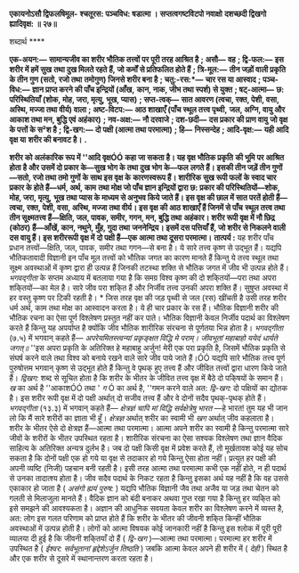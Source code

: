 **एकायनोऽसौ द्विफलषिमूल-** **श्चतूरस: पञ्चविध: षडात्मा ।** **सप्तत्वगष्टविटपो नवाक्षो** **दशच्छदी द्विखगो ह्यादिवृक्ष: ॥ २७॥** 

शब्दार्थ **** 

**एक-अयन:—** **सामान्यजीव का शरीर भौतिक तत्त्वों पर पूरी तरह आश्रित है** **; असौ—** **वह** **; द्वि-फल:—** **इस शरीर में हमें सुख** **तथा दुख मिलते रहते हैं, जो कर्मों से प्रतिफलित होते हैं** **; त्रि-मूल:—** **तीन जड़ों वाली प्रकृति के तीन गुण (सतो, रजो तथा** **तमोगुण) जिनसे शरीर बना है** **; चतु:-रस:*—** **चार रस या आस्वाद** **; पञ्च-विध:—** **ज्ञान प्राप्त करने की पाँच इन्द्रियों (आँख,** **कान, नाक, जीभ तथा स्पर्श) से युक्त** **; षट्-आत्मा—** **छ: परिस्थितियाँ (शोक, मोह, जरा, मृत्यु, भूख, प्यास)** **; सप्त-त्वक्—** **सात आवरण (त्वचा, रक्त, पेशी, वसा, अस्थि, मज्जा तथा वीर्य) वाला** **; अष्ट-विटप:—** **आठ शाखाएँ (पाँच स्थूल तत्त्व पृथ्वी,** **जल, अग्नि, वायु और आकाश तथा मन, बुद्धि एवं अहंकार)** **; नव-अक्ष:—** **नौ दरवाजे** **; दश-छदी—** **दस प्रकार की प्राण वायु** **जो वृक्ष के पत्तों के स²श है** **; द्वि-खग:—** **दो पक्षी (आत्मा तथा परमात्मा)** **; हि—** **निस्सन्देह** **; आदि-वृक्ष:—** **यही आदि वृक्ष या** **शरीर की बनावट है।** **.** 

**शरीर को अलंकारिक रूप में ''आदि वृक्षÓÓ कहा जा सकता है। यह वृक्ष भौतिक प्रकृति** **की भूमि पर आश्रित होता है और उसमें दो प्रकार के—सुख भोग के तथा दुख भोग के—फल** **लगते हैं। इसकी तीन जड़ें तीन गुणों—सतो, रजो तथा तमो गुणों के साथ इस वृक्ष के** **कारणस्वरूप हैं। शारीरिक सुख रूपी फलों के स्वाद चार प्रकार के होते हैं—धर्म, अर्थ, काम** **तथा मोक्ष जो पाँच ज्ञान इन्द्रियों द्वारा छ: प्रकार की परिस्थितियों—शोक, मोह, जरा, मृत्यु,** **भूख तथा प्यास के माध्यम से अनुभव किये जाते हैं। इस वृक्ष की छाल में सात परतें होती हैं—** **त्वचा, रक्त, पेशी, वसा, अस्थि, मज्जा तथा वीर्य। इस वृक्ष की आठ शाखाएँ हैं जिनमें से पाँच** **स्थूल तत्त्व तथा तीन सूक्ष्मतत्त्व हैं—क्षिति, जल, पावक, समीर, गगन, मन, बुद्धि तथा** **अहंकार। शरीर रूपी वृक्ष में नौ छिद्र (कोठर) हैं—आँखें, कान, नथुने, मुँह, गुदा तथा** **जननेन्द्रिय। इसमें दस पत्तियाँ हैं, जो शरीर से निकलने वाली दस वायु हैं। इस शरीररूपी वृक्ष में** **दो पक्षी हैं—एक आत्मा तथा दूसरा परमात्मा।** **तात्पर्य :** यह शरीर पाँच प्रधान तत्त्वों—क्षिति, जल, पावक, समीर तथा गगन—से बना है। ये सारे तत्त्व कृष्ण से उद्भूत हैं। यद्यपि भौतिकतावादी विज्ञानी इन पाँच मूल तत्त्वों को भौतिक जगत का कारण मानते हैं किन्तु ये तत्त्व स्थूल तथा सूक्ष्म अवस्थाओं में कृष्ण द्वारा ही उत्पन्न हैं जिनकी तटस्था शक्ति से भौतिक जगत में जीव भी उत्पन्न होते हैं। *भगवद्गीता* के सप्तम अध्याय में बतलाया गया है कि समग्र विश्व कृष्ण की दो शकि्तयों—परा तथा अपरा शकि्तयों—का मेल है। सारे जीव परा शकि्त हैं और निर्जीव तत्त्व उनकी अपरा शक्ति हैं। सुषुप्त अवस्था में हर वस्तु कृष्ण पर टिकी रहती है। * जिस तरह वृक्ष की जड़ पृथ्वी से जल (रस) खींचती है उसी तरह शरीर धर्म अर्थ, काम तथा मोक्ष का आस्वादन करता है। ये ही चार प्रकार के रस हैं। भौतिक विज्ञानी शरीर की भौतिक रचना का ऐसा पूर्ण विश्लेषण प्रस्तुत नहीं कर पाते। भौतिक विज्ञानी केवल निर्जीव पदार्थ का विश्लेषण करते हैं किन्तु यह अपर्याप्त है क्योंकि जीव भौतिक शारीरिक संरचना से पूर्णतया भिन्न होता है। *भगवद्गीता* (७.५) में भगवान् कहते हैं— *अपरेयमितस्त्वन्यां प्रकृङ्क्षत विद्धि मे पराम्।* *जीवभूतां महाबाहो ययेदं धार्यते जगत्॥* ''इस अपरा प्रकृति के अतिरिक्त हे महाबाहु अर्जुन! मेरी एक परा प्रकृति है, जिसमें भौतिक प्रकृति से संघर्ष करने वाले तथा विश्व को बनाये रखने वाले सारे जीव पाये जाते हैं।ÓÓ यद्यपि सारे भौतिक तत्त्व पूर्ण पुरुषोत्तम भगवान् कृष्ण से उद्भूत होते हैं किन्तु वे पृथक् हुए तत्त्व हैं और जीवित तत्त्वों द्वारा धारण किये जाते हैं। *द्विखग:* शब्द से सूचित होता है कि शरीर के भीतर के जीवित तत्त्व वृक्ष में बैठे दो पकि्षयों के समान हैं। *ख* का अर्थ है ''आकाशÓÓ तथा ' *ग* Ó का अर्थ है, ''गमन करने वाले अत: *द्वि-खग:* दो पक्षियों का द्योतक है। इस शरीर रूपी वृक्ष में दो पक्षी अर्थात् दो सजीव तत्त्व हैं और वे दोनों सदैव पृथक्-पृथक् होते हैं। *भगवद्गीता* (१३.३) में भगवान् कहते हैं— *क्षेत्रज्ञं चापि मां विद्धि सर्वक्षेत्रेषु* *भारत* —हे भारत! तुम यह भी जान लो कि मैं सारे शरीरों का ज्ञाता भी हूँ। *क्षेत्रज्ञ* अर्थात् शरीर का स्वामी भी *खग* अर्थात् जीव कहलाता है। शरीर के भीतर ऐसे दो क्षेत्रज्ञ हैं—आत्मा तथा परमात्मा। आत्मा अपने शरीर का स्वामी है किन्तु परमात्मा सारे जीवों के शरीरों के भीतर उपस्थित रहता है। शारीरिक संरचना का ऐसा सश्यक विश्लेषण तथा ज्ञान वैदिक साहित्य के अतिरिक्त अन्यत्र दुर्लभ है। जब दो पक्षी किसी वृक्ष में प्रवेश करते हैं, तो मूर्खतावश कोई यह सोच सकता है कि दोनों पक्षी एक हो गये या वृक्ष से तदाकार हो गये किन्तु ऐसा होता नहीं। प्रत्युत हर पक्षी की अपनी व्यष्टि (निजी) पहचान बनी रहती है। इसी तरह आत्मा तथा परमात्मा कभी एक नहीं होते, न ही पदार्थ से उनका तादात्श्य होता है। जीव सदैव पदार्थ के निकट रहता है किन्तु इसका अर्थ यह नहीं है कि वह उससे एकाकार हो जाता है ( *असंगो ह्ययं पुरुष:* ) यद्यपि भौतिक विज्ञानी जैव तथा अजैव या जड़ तथा चेतन को गलती से मिलाजुला मानते हैं। वैदिक ज्ञान को बंदी बनाकर अथवा गुप्त रखा गया है किन्तु हर व्यकि्त को इसे समझने की आवश्यकता है। अज्ञान की आधुनिक सवयता केवल शरीर का विश्लेषण करने में व्यस्त है, अत: लोग इस गलत परिणाम को प्राप्त होते हैं कि शरीर के भीतर की जीवनी शकि्त किन्हीं भौतिक अवस्थाओं में उत्पन्न होती है। लोगों को आत्मा विषयक कोई जानकारी नहीं है किन्तु इस श्लोक में पूरी पूरी व्यालया दी हुई है कि जीवनी शकि्तयाँ दो हैं ( *द्वि-खग* )—आत्मा तथा परमात्मा। परमात्मा हर शरीर में उपस्थित है ( *ईश्वर: सर्वभूतानां हृद्देशेऽर्जुन तिष्ठति* ) जबकि आत्मा केवल अपने ही शरीर में ( *देही* ) स्थित है और एक शरीर से दूसरे में स्थानान्तरण करता रहता है।  